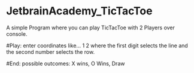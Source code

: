 # JetbrainAcademy_TicTacToe

A simple Program where you can play TicTacToe with 2 Players over console.

#Play:
enter coordinates like... 1 2 where the first digit selects the line and the second number selects the row.

#End:
possible outcomes: X wins, O Wins, Draw


